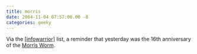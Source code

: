 ```yaml
---
title: morris
date: 2004-11-04 07:57:00.00 -8
categories: geeky
---
```

Via the [[infowarrior]](http://www.infowarrior.com/) list, a reminder that yesterday was the 16th anniversary of the [Morris Worm](http://news.com.com/16+candles+for+first+Internet+worm/2100-7349_3-5438291.html).
